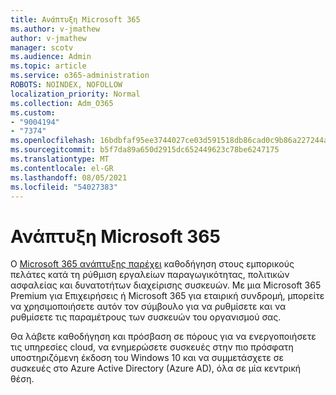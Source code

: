 ```yaml
---
title: Ανάπτυξη Microsoft 365
ms.author: v-jmathew
author: v-jmathew
manager: scotv
ms.audience: Admin
ms.topic: article
ms.service: o365-administration
ROBOTS: NOINDEX, NOFOLLOW
localization_priority: Normal
ms.collection: Adm_O365
ms.custom:
- "9004194"
- "7374"
ms.openlocfilehash: 16bdbfaf95ee3744027ce03d591518db86cad0c9b86a227244a908245501eb6d
ms.sourcegitcommit: b5f7da89a650d2915dc652449623c78be6247175
ms.translationtype: MT
ms.contentlocale: el-GR
ms.lasthandoff: 08/05/2021
ms.locfileid: "54027383"
---
```

# <a name="deploy-microsoft-365"></a>Ανάπτυξη Microsoft 365

Ο [Microsoft 365 ανάπτυξης παρέχει](https://go.microsoft.com/fwlink/?linkid=2072646) καθοδήγηση στους εμπορικούς πελάτες κατά τη ρύθμιση εργαλείων παραγωγικότητας, πολιτικών ασφαλείας και δυνατοτήτων διαχείρισης συσκευών. Με μια Microsoft 365 Premium για Επιχειρήσεις ή Microsoft 365 για εταιρική συνδρομή, μπορείτε να χρησιμοποιήσετε αυτόν τον σύμβουλο για να ρυθμίσετε και να ρυθμίσετε τις παραμέτρους των συσκευών του οργανισμού σας.

Θα λάβετε καθοδήγηση και πρόσβαση σε πόρους για να ενεργοποιήσετε τις υπηρεσίες cloud, να ενημερώσετε συσκευές στην πιο πρόσφατη υποστηριζόμενη έκδοση του Windows 10 και να συμμετάσχετε σε συσκευές στο Azure Active Directory (Azure AD), όλα σε μία κεντρική θέση.
